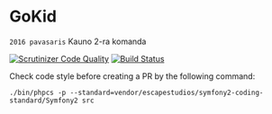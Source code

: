 GoKid
============  

`2016 pavasaris` Kauno 2-ra komanda

[![Scrutinizer Code Quality](https://scrutinizer-ci.com/g/nfqakademija/kaunas-2/badges/quality-score.png?b=master)](https://scrutinizer-ci.com/g/nfqakademija/kaunas-2/?branch=master)
[![Build Status](https://travis-ci.org/nfqakademija/gokid.svg?branch=master)](https://travis-ci.org/nfqakademija/gokid)

Check code style before creating a PR by the following command:

```
./bin/phpcs -p --standard=vendor/escapestudios/symfony2-coding-standard/Symfony2 src
```
